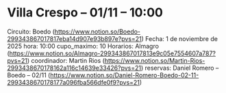 # Villa Crespo – 01/11 – 10:00

Circuito: Boedo (https://www.notion.so/Boedo-299343867017817eba14d907e93b897e?pvs=21)
Fecha: 1 de noviembre de 2025
hora: 10:00
cupo_maximo: 10
Horarios: Almagro (https://www.notion.so/Almagro-299343867017813e9c05e7554607a787?pvs=21)
coordinador: Martin Rios (https://www.notion.so/Martin-Rios-2993438670178162a116c14639e33426?pvs=21)
reservas: Daniel Romero – Boedo – 02/11 (https://www.notion.so/Daniel-Romero-Boedo-02-11-2993438670178177a096fba566dfe0f9?pvs=21)